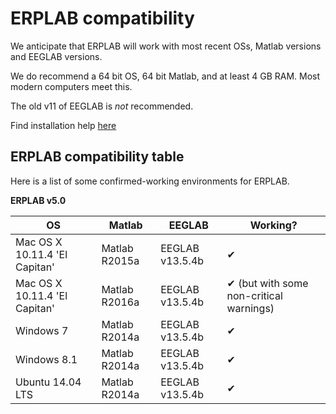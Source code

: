 # ERPLAB compatibility

We anticipate that ERPLAB will work with most recent OSs, Matlab versions and EEGLAB versions.

We do recommend a 64 bit OS, 64 bit Matlab, and at least 4 GB RAM. Most modern computers meet this.

The old v11 of EEGLAB is *not* recommended.

Find installation help [here](http://erpinfo.org/erplab)

## ERPLAB compatibility table

Here is a list of some confirmed-working environments for ERPLAB.

**ERPLAB v5.0**

**OS** | **Matlab** | **EEGLAB** | Working?
--- | --- | --- | ---
Mac OS X 10.11.4 'El Capitan'	| Matlab R2015a |	EEGLAB v13.5.4b |	✔
Mac OS X 10.11.4 'El Capitan' |	Matlab R2016a |	EEGLAB v13.5.4b	 | ✔ (but with some non-critical warnings)
Windows 7	| Matlab R2014a | EEGLAB v13.5.4b |	✔
Windows 8.1 |	Matlab R2014a |	EEGLAB v13.5.4b	| ✔
Ubuntu 14.04 LTS |	Matlab R2014a |	EEGLAB v13.5.4b |	✔
